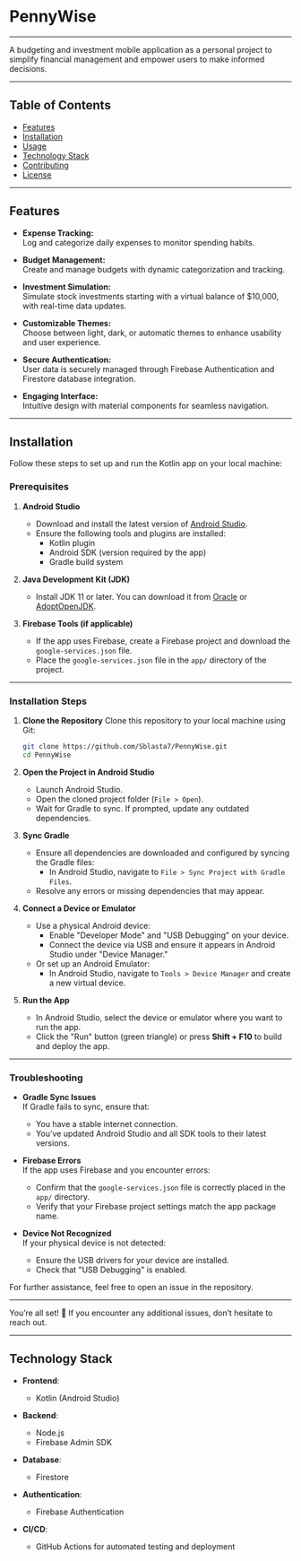 # PennyWise

---
A budgeting and investment mobile application as a personal project to simplify financial management and empower users to make informed decisions.

---
## Table of Contents
- [Features](#features)  
- [Installation](#installation)  
- [Usage](#usage)  
- [Technology Stack](#technology-stack)  
- [Contributing](#contributing)  
- [License](#license)  

---

## **Features**  
- **Expense Tracking:**  
  Log and categorize daily expenses to monitor spending habits.  

- **Budget Management:**  
  Create and manage budgets with dynamic categorization and tracking.  

- **Investment Simulation:**  
  Simulate stock investments starting with a virtual balance of $10,000, with real-time data updates.  

- **Customizable Themes:**  
  Choose between light, dark, or automatic themes to enhance usability and user experience.  

- **Secure Authentication:**  
  User data is securely managed through Firebase Authentication and Firestore database integration.  

- **Engaging Interface:**  
  Intuitive design with material components for seamless navigation.  

---
## **Installation**

Follow these steps to set up and run the Kotlin app on your local machine:

### Prerequisites

1. **Android Studio**
   - Download and install the latest version of [Android Studio](https://developer.android.com/studio).
   - Ensure the following tools and plugins are installed:
     - Kotlin plugin
     - Android SDK (version required by the app)
     - Gradle build system

2. **Java Development Kit (JDK)**
   - Install JDK 11 or later. You can download it from [Oracle](https://www.oracle.com/java/technologies/javase-downloads.html) or [AdoptOpenJDK](https://adoptopenjdk.net/).

3. **Firebase Tools (if applicable)**
   - If the app uses Firebase, create a Firebase project and download the `google-services.json` file.
   - Place the `google-services.json` file in the `app/` directory of the project.

---

### Installation Steps

1. **Clone the Repository**
   Clone this repository to your local machine using Git:
   ```bash
   git clone https://github.com/Sblasta7/PennyWise.git
   cd PennyWise
   ```

2. **Open the Project in Android Studio**
   - Launch Android Studio.
   - Open the cloned project folder (`File > Open`).
   - Wait for Gradle to sync. If prompted, update any outdated dependencies.

3. **Sync Gradle**
   - Ensure all dependencies are downloaded and configured by syncing the Gradle files:
     - In Android Studio, navigate to `File > Sync Project with Gradle Files`.
   - Resolve any errors or missing dependencies that may appear.

4. **Connect a Device or Emulator**
   - Use a physical Android device:
     - Enable "Developer Mode" and "USB Debugging" on your device.
     - Connect the device via USB and ensure it appears in Android Studio under "Device Manager."
   - Or set up an Android Emulator:
     - In Android Studio, navigate to `Tools > Device Manager` and create a new virtual device.

5. **Run the App**
   - In Android Studio, select the device or emulator where you want to run the app.
   - Click the "Run" button (green triangle) or press **Shift + F10** to build and deploy the app.

---

### Troubleshooting

- **Gradle Sync Issues**  
  If Gradle fails to sync, ensure that:
  - You have a stable internet connection.
  - You’ve updated Android Studio and all SDK tools to their latest versions.

- **Firebase Errors**  
  If the app uses Firebase and you encounter errors:
  - Confirm that the `google-services.json` file is correctly placed in the `app/` directory.
  - Verify that your Firebase project settings match the app package name.

- **Device Not Recognized**  
  If your physical device is not detected:
  - Ensure the USB drivers for your device are installed.
  - Check that "USB Debugging" is enabled.

For further assistance, feel free to open an issue in the repository.

---

You’re all set! 🎉 If you encounter any additional issues, don’t hesitate to reach out.

---





## **Technology Stack**  

- **Frontend**:  
  - Kotlin (Android Studio)  

- **Backend**:  
  - Node.js  
  - Firebase Admin SDK  

- **Database**:  
  - Firestore  

- **Authentication**:  
  - Firebase Authentication  

- **CI/CD**:  
  - GitHub Actions for automated testing and deployment  

